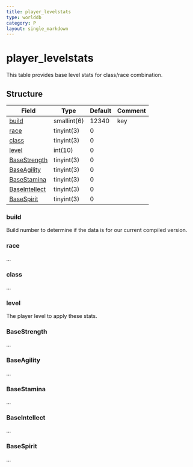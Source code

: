 ```yaml
---
title: player_levelstats
type: worlddb
category: P
layout: single_markdown
---
```


# player_levelstats
This table provides base level stats for class/race combination.

## Structure

Field                               | Type        | Default | Comment        
----------------------------------- | ----------- | ------- | ---------------
[build](#build)                     | smallint(6) | 12340   | key
[race](#race)                       | tinyint(3)  | 0       |                
[class](#class)                     | tinyint(3)  | 0       |                
[level](#level)                     | int(10)     | 0       |                
[BaseStrength](#BaseStrength)       | tinyint(3)  | 0       |                
[BaseAgility](#BaseAgility)         | tinyint(3)  | 0       |                
[BaseStamina](#BaseStamina)         | tinyint(3)  | 0       |                
[BaseIntellect](#BaseIntellect)     | tinyint(3)  | 0       |                
[BaseSpirit](#BaseSpirit)           | tinyint(3)  | 0       |                


### build

Build number to determine if the data is for our current compiled version.

### race

...

### class

...

### level

The player level to apply these stats.

### BaseStrength

...

### BaseAgility

...

### BaseStamina

...

### BaseIntellect

...

### BaseSpirit

...
